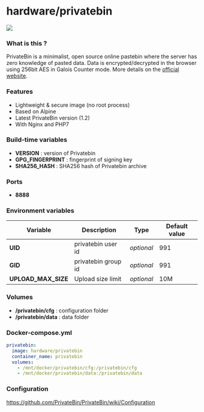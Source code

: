 # hardware/privatebin

![](https://i.imgur.com/uReSURN.png)

### What is this ?

PrivateBin is a minimalist, open source online pastebin where the server has zero knowledge of pasted data. Data is encrypted/decrypted in the browser using 256bit AES in Galois Counter mode. More details on the [official website](https://privatebin.info/).

### Features

- Lightweight & secure image (no root process)
- Based on Alpine
- Latest PrivateBin version (1.2)
- With Nginx and PHP7

### Build-time variables

- **VERSION** : version of Privatebin
- **GPG_FINGERPRINT** : fingerprint of signing key
- **SHA256_HASH** : SHA256 hash of Privatebin archive

### Ports

- **8888**

### Environment variables

| Variable | Description | Type | Default value |
| -------- | ----------- | ---- | ------------- |
| **UID** | privatebin user id | *optional* | 991
| **GID** | privatebin group id | *optional* | 991
| **UPLOAD_MAX_SIZE** | Upload size limit | *optional* | 10M

### Volumes

- **/privatebin/cfg** : configuration folder
- **/privatebin/data** : data folder

### Docker-compose.yml

```yml
privatebin:
  image: hardware/privatebin
  container_name: privatebin
  volumes:
    - /mnt/docker/privatebin/cfg:/privatebin/cfg
    - /mnt/docker/privatebin/data:/privatebin/data
```

### Configuration

https://github.com/PrivateBin/PrivateBin/wiki/Configuration
